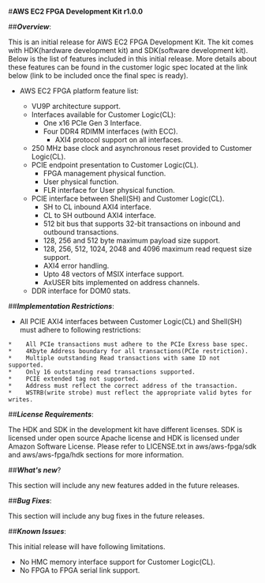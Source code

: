 
#**AWS EC2 FPGA Development Kit r1.0.0**

##**_Overview_**:

This is an initial release for AWS EC2 FPGA Development Kit. The kit comes with HDK(hardware development kit) and SDK(software development kit). Below is the list of features included in this initial release. More details about these features can be found in the customer logic spec located at the link below (link to be included once the final spec is ready). 

*   AWS EC2 FPGA platform feature list:

    *    VU9P architecture support.
    *    Interfaces available for Customer Logic(CL):
          *    One x16 PCIe Gen 3 Interface.
          *    Four DDR4 RDIMM interfaces (with ECC).
               *    AXI4 protocol support on all interfaces.
    *  	250 MHz base clock and asynchronous reset provided to Customer Logic(CL).
    *    PCIE endpoint presentation to Customer Logic(CL).
         *    FPGA management physical function.
         *    User physical function.
         *    FLR interface for User physical function.
    *    PCIE interface between Shell(SH) and Customer Logic(CL).
         *    SH to CL inbound AXI4 interface.
         *    CL to SH outbound AXI4 interface.
         *    512 bit bus that supports 32-bit transactions on inbound and outbound transactions.
         *    128, 256 and 512 byte maximum payload size support.
         *    128, 256, 512, 1024, 2048 and 4096 maximum read request size support.
         *    AXI4 error handling.
         *    Upto 48 vectors of MSIX interface support.
         *    AxUSER bits implemented on address channels. 
    *    DDR interface for DOM0 stats.         

##**_Implementation Restrictions_**:

*    All PCIE AXI4 interfaces between Customer Logic(CL) and Shell(SH) must adhere to following restrictions:

    *    All PCIe transactions must adhere to the PCIe Exress base spec.
    *    4Kbyte Address boundary for all transactions(PCIe restriction).
    *    Multiple outstanding Read transactions with same ID not supported.
    *    Only 16 outstanding read transactions supported.
    *    PCIE extended tag not supported.
    *    Address must reflect the correct address of the transaction.
    *    WSTRB(write strobe) must reflect the appropriate valid bytes for writes. 

##**_License Requirements_**:

The HDK and SDK in the development kit have different licenses. SDK is licensed under open source Apache license and HDK is licensed under Amazon Software License. Please refer to LICENSE.txt in aws/aws-fpga/sdk and aws/aws-fpga/hdk sections for more information.

##**_What's new_**?

This section will include any new features added in the future releases.

##**_Bug Fixes_**:

This section will include any bug fixes in the future releases.

##**_Known Issues_**:

This initial release will have following limitations.

*    No HMC memory interface support for Customer Logic(CL).
*    No FPGA to FPGA serial link support.


